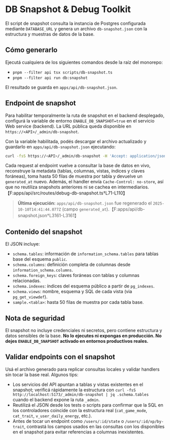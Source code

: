 # DB Snapshot & Debug Toolkit

El script de snapshot consulta la instancia de Postgres configurada mediante `DATABASE_URL` y genera un archivo `db-snapshot.json` con la estructura y muestras de datos de la base.

## Cómo generarlo

Ejecutá cualquiera de los siguientes comandos desde la raíz del monorepo:

- `pnpm --filter api tsx scripts/db-snapshot.ts`
- `pnpm --filter api run db:snapshot`

El resultado se guarda en `apps/api/db-snapshot.json`.

## Endpoint de snapshot

Para habilitar temporalmente la ruta de snapshot en el backend desplegado, configurá la variable de entorno `ENABLE_DB_SNAPSHOT=true` en el servicio Web service (backend). La URL pública queda disponible en `https://<API>/_admin/db-snapshot`.

Con la variable habilitada, podés descargar el archivo actualizado y guardarlo en `apps/api/db-snapshot.json` ejecutando:

```bash
curl -fsS https://<API>/_admin/db-snapshot -H 'Accept: application/json' -o apps/api/db-snapshot.json
```

Cada request al endpoint vuelve a consultar la base de datos en vivo, reconstruye la metadata (tablas, columnas, vistas, índices y claves foráneas), toma hasta 50 filas de muestra por tabla y devuelve un `generated_at` nuevo. Además, el handler envía `Cache-Control: no-store`, así que no reutiliza snapshots anteriores ni se cachea en intermediarios.【F:apps/api/src/routes/debug-db-snapshot.ts†L71-L110】

> **Última ejecución:** `apps/api/db-snapshot.json` fue regenerado el `2025-10-10T14:41:44.077Z` (campo `generated_at`).【F:apps/api/db-snapshot.json†L3161-L3161】

## Contenido del snapshot

El JSON incluye:

- `schema.tables`: información de `information_schema.tables` para tablas base del esquema `public`.
- `schema.columns`: definición completa de columnas desde `information_schema.columns`.
- `schema.foreign_keys`: claves foráneas con tablas y columnas relacionadas.
- `schema.indexes`: índices del esquema público a partir de `pg_indexes`.
- `schema.views`: nombre, esquema y SQL de cada vista (via `pg_get_viewdef`).
- `sample.<tabla>`: hasta 50 filas de muestra por cada tabla base.

## Nota de seguridad

El snapshot no incluye credenciales ni secretos, pero contiene estructura y datos sensibles de la base. **No lo ejecutes ni expongas en producción. No dejes `ENABLE_DB_SNAPSHOT` activado en entornos productivos reales.**

## Validar endpoints con el snapshot

Usá el archivo generado para replicar consultas locales y validar handlers sin tocar la base real. Algunos tips:

- Los servicios del API apuntan a tablas y vistas existentes en el snapshot; verificá rápidamente la estructura con
  `curl -fsS http://localhost:5173/_admin/db-snapshot | jq .schema.tables` cuando el backend expone la ruta `_admin`.
- Reutilizá el JSON desde los tests o scripts para confirmar que la SQL en los controladores coincide con la estructura real
  (`cat_game_mode`, `cat_trait`, `v_user_daily_energy`, etc.).
- Antes de tocar un endpoint como `/users/:id/state` o `/users/:id/xp/by-trait`, contrastá los campos usados en las consultas con
  los disponibles en el snapshot para evitar referencias a columnas inexistentes.
